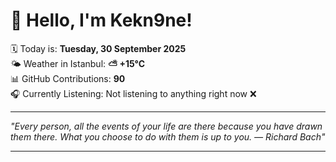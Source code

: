# 👋 Hello, I'm Kekn9ne!

🗓️ Today is: **Tuesday, 30 September 2025**  
🌤️ Weather in Istanbul: **⛅️  +15°C**  
📊 GitHub Contributions: **90**  
🎧 Currently Listening: Not listening to anything right now ❌

---

_"Every person, all the events of your life are there because you have drawn them there. What you choose to do with them is up to you. — *Richard Bach*"_

---
